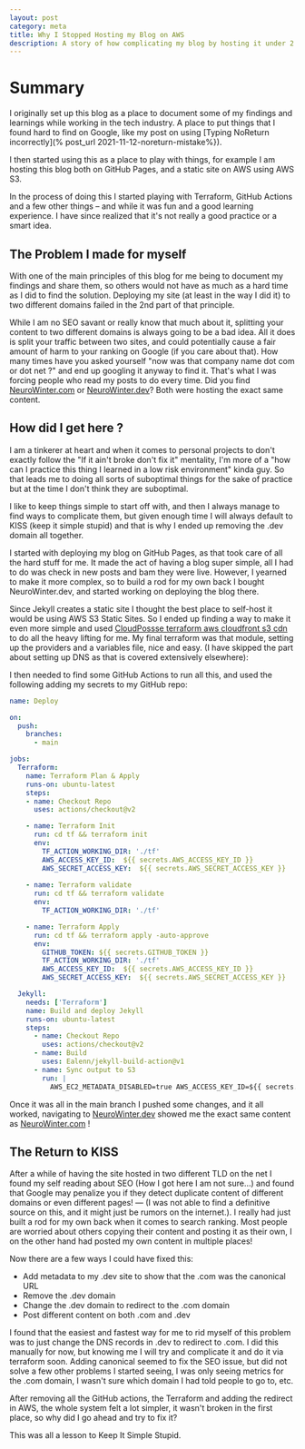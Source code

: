 ```yaml
---
layout: post
category: meta
title: Why I Stopped Hosting my Blog on AWS
description: A story of how complicating my blog by hosting it under 2 TLDs was a bad idea, and why KISS is so important.
---
```


# Summary

I originally set up this blog as a place to document some of my findings and learnings while working in the tech industry. A place to put things that I found hard to find on Google, like my post on using [Typing NoReturn incorrectly](% post_url 2021-11-12-noreturn-mistake%}). 

I then started using this as a place to play with things, for example I am hosting this blog both on GitHub Pages, and a static site on AWS using AWS S3. 

In the process of doing this I started playing with Terraform, GitHub Actions and a few other things – and while it was fun and a good learning experience. I have since realized that it's not really a good practice or a smart idea.

## The Problem I made for myself 

With one of the main principles of this blog for me being to document my findings and share them, so others would not have as much as a hard time as I did to find the solution. Deploying my site (at least in the way I did it) to two different domains failed in the 2nd part of that principle. 

While I am no SEO savant or really know that much about it, splitting your content to two different domains is always going to be a bad idea. All it does is split your traffic between two sites, and could potentially cause a fair amount of harm to your ranking on Google (if you care about that).  How many times have you asked yourself "now was that company name dot com or dot net ?" and end up googling it anyway to find it. That's what I was forcing people who read my posts to do every time. Did you find [NeuroWinter.com](https://NeuroWinter.com) or [NeuroWinter.dev](https://NeuroWinter.dev)? Both were hosting the exact same content. 


## How did I get here ?

I am a tinkerer at heart and when it comes to personal projects to don't exactly follow the "If it ain't broke don't fix it" mentality, I'm more of a "how can I practice this thing I learned in a low risk environment" kinda guy. So that leads me to doing all sorts of suboptimal things for the sake of practice but at the time I don't think they are suboptimal. 

I like to keep things simple to start off with, and then I always manage to find ways to complicate them, but given enough time I will always default to KISS (keep it simple stupid) and that is why I ended up removing the .dev domain all together. 

I started with deploying my blog on GitHub Pages, as that took care of all the hard stuff for me. It made the act of having a blog super simple, all I had to do was check in new posts and bam they were live. However, I yearned to make it more complex, so to build a rod for my own back I bought NeuroWinter.dev, and started working on deploying the blog there. 

Since Jekyll creates a static site I thought the best place to self-host it would be using AWS S3 Static Sites. So I ended up finding a way to make it even more simple and used [CloudPossse terraform aws cloudfront s3 cdn](https://github.com/cloudposse/terraform-aws-cloudfront-s3-cdn) to do all the heavy lifting for me. My final terraform was that module, setting up the providers and a variables file, nice and easy. (I have skipped the part about setting up DNS as that is covered extensively elsewhere):

I then needed to find some GitHub Actions to run all this, and used the following adding my secrets to my GitHub repo:

```yaml
name: Deploy

on:
  push:
    branches:
      - main

jobs:
  Terraform:
    name: Terraform Plan & Apply
    runs-on: ubuntu-latest
    steps:
    - name: Checkout Repo
      uses: actions/checkout@v2

    - name: Terraform Init
      run: cd tf && terraform init
      env:
        TF_ACTION_WORKING_DIR: './tf'
        AWS_ACCESS_KEY_ID:  ${{ secrets.AWS_ACCESS_KEY_ID }}
        AWS_SECRET_ACCESS_KEY:  ${{ secrets.AWS_SECRET_ACCESS_KEY }}
        
    - name: Terraform validate
      run: cd tf && terraform validate
      env:
        TF_ACTION_WORKING_DIR: './tf'

    - name: Terraform Apply
      run: cd tf && terraform apply -auto-approve
      env:
        GITHUB_TOKEN: ${{ secrets.GITHUB_TOKEN }}
        TF_ACTION_WORKING_DIR: './tf'
        AWS_ACCESS_KEY_ID:  ${{ secrets.AWS_ACCESS_KEY_ID }}
        AWS_SECRET_ACCESS_KEY:  ${{ secrets.AWS_SECRET_ACCESS_KEY }}

  Jekyll:
    needs: ['Terraform']
    name: Build and deploy Jekyll
    runs-on: ubuntu-latest
    steps:
      - name: Checkout Repo
        uses: actions/checkout@v2
      - name: Build
        uses: Ealenn/jekyll-build-action@v1
      - name: Sync output to S3
        run: |
          AWS_EC2_METADATA_DISABLED=true AWS_ACCESS_KEY_ID=${{ secrets.AWS_ACCESS_KEY_ID }} AWS_SECRET_ACCESS_KEY=${{ secrets.AWS_SECRET_ACCESS_KEY }}  aws s3 sync ./_site/ s3://neurowinter-prod-personal-site-origin --delete
```

Once it was all in the main branch I pushed some changes, and it all worked, navigating to [NeuroWinter.dev](https://neurowinter.dev) showed me the exact same content as [NeuroWinter.com](https://neurowinter.com) ! 

## The Return to KISS

After a while of having the site hosted in two different TLD on the net I found my self reading about SEO (How I got here I am not sure…) and found that Google may penalize you if they detect duplicate content of different domains or even different pages! — (I was not able to find a definitive source on this, and it might just be rumors on the internet.). I really had just built a rod for my own back when it comes to search ranking. Most people are worried about others copying their content and posting it as their own, I on the other hand had posted my own content in multiple places! 

Now there are a few ways I could have fixed this:
* Add metadata to my .dev site to show that the .com was the canonical URL
* Remove the .dev domain
* Change the .dev domain to redirect to the .com domain
* Post different content on both .com and .dev

I found that the easiest and fastest way for me to rid myself of this problem was to just change the DNS records in .dev to redirect to .com. I did this manually for now, but knowing me I will try and complicate it and do it via terraform soon. Adding canonical seemed to fix the SEO issue, but did not solve a few other problems I started seeing, I was only seeing metrics for the .com domain, I wasn't sure which domain I had told people to go to, etc.

After removing all the GitHub actions, the Terraform and adding the redirect in AWS, the whole system felt a lot simpler, it wasn't broken in the first place, so why did I go ahead and try to fix it?

This was all a lesson to Keep It Simple Stupid.

